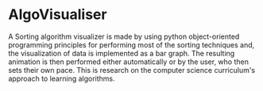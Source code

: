 # AlgoVisualiser
A Sorting algorithm visualizer is made by using python object-oriented programming principles for performing most of the sorting techniques and, the visualization of data is implemented as a bar graph. The resulting animation is then performed either automatically or by the user, who then sets their own pace. This is research on the computer science curriculum's approach to learning algorithms.
